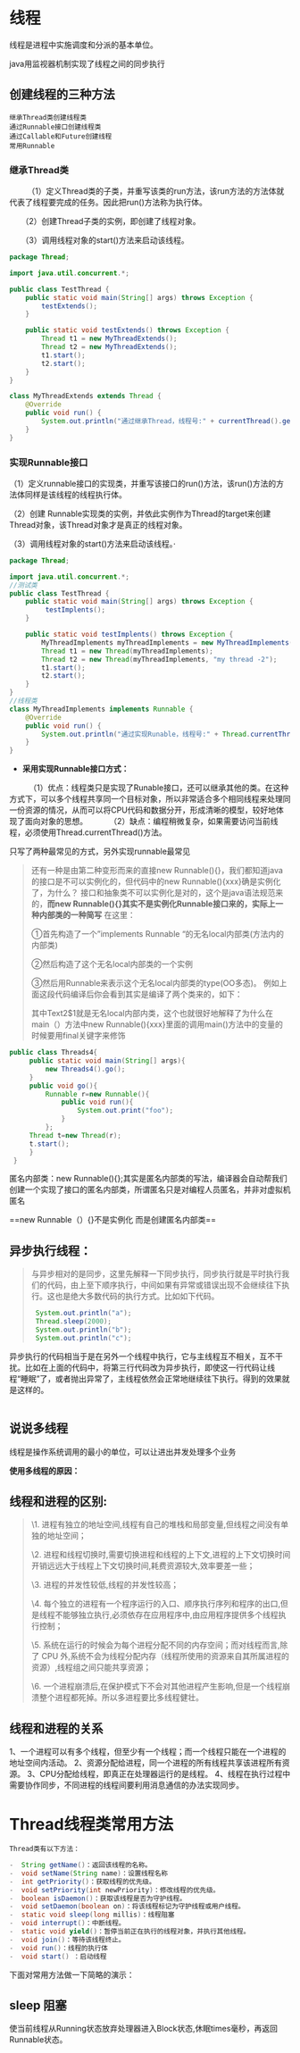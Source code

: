 # 线程

线程是进程中实施调度和分派的基本单位。

java用监视器机制实现了线程之间的同步执行

## 创建线程的三种方法

```
继承Thread类创建线程类
通过Runnable接口创建线程类
通过Callable和Future创建线程
常用Runnable
```

### **继承Thread类**

　　 （1）定义Thread类的子类，并重写该类的run方法，该run方法的方法体就代表了线程要完成的任务。因此把run()方法称为执行体。

　　（2）创建Thread子类的实例，即创建了线程对象。

　　（3）调用线程对象的start()方法来启动该线程。

```java
package Thread;

import java.util.concurrent.*;

public class TestThread {
    public static void main(String[] args) throws Exception {
        testExtends();
    }

    public static void testExtends() throws Exception {
        Thread t1 = new MyThreadExtends();
        Thread t2 = new MyThreadExtends();
        t1.start();
        t2.start();
    }
}

class MyThreadExtends extends Thread {
    @Override
    public void run() {
        System.out.println("通过继承Thread，线程号:" + currentThread().getName());
    }
}
```



### **实现Runnable接口**　

（1）定义runnable接口的实现类，并重写该接口的run()方法，该run()方法的方法体同样是该线程的线程执行体。 

（2）创建 Runnable实现类的实例，并依此实例作为Thread的target来创建Thread对象，该Thread对象才是真正的线程对象。 

（3）调用线程对象的start()方法来启动该线程。·

```java
package Thread;

import java.util.concurrent.*;
//测试类
public class TestThread {
    public static void main(String[] args) throws Exception {
         testImplents();
    }

    public static void testImplents() throws Exception {
        MyThreadImplements myThreadImplements = new MyThreadImplements();
        Thread t1 = new Thread(myThreadImplements);
        Thread t2 = new Thread(myThreadImplements, "my thread -2");
        t1.start();
        t2.start();
    }
}
//线程类
class MyThreadImplements implements Runnable {
    @Override
    public void run() {
        System.out.println("通过实现Runable，线程号:" + Thread.currentThread().getName());
    }
}
```

- **采用实现Runnable接口方式：**

　　　（1）优点：线程类只是实现了Runable接口，还可以继承其他的类。在这种方式下，可以多个线程共享同一个目标对象，所以非常适合多个相同线程来处理同一份资源的情况，从而可以将CPU代码和数据分开，形成清晰的模型，较好地体现了面向对象的思想。
　　　（2）缺点：编程稍微复杂，如果需要访问当前线程，必须使用Thread.currentThread()方法。





只写了两种最常见的方式，另外实现runnable最常见



> 还有一种是由第二种变形而来的直接new Runnable(){}，我们都知道java的接口是不可以实例化的，但代码中的new Runnable(){xxx}确是实例化了，为什么？ 接口和抽象类不可以实例化是对的，这个是java语法规范来的，**而new Runnable(){}其实不是实例化Runnable接口来的，实际上一种内部类的一种简写** 在这里： 
>
> ①首先构造了一个”implements Runnable “的无名local内部类(方法内的内部类) 
>
> ②然后构造了这个无名local内部类的一个实例 
>
> ③然后用Runnable来表示这个无名local内部类的type(OO多态)。 例如上面这段代码编译后你会看到其实是编译了两个类来的，如下： 
>
> 
>
> 其中Text2$1就是无名local内部内类，这个也就很好地解释了为什么在main（）方法中new Runnable(){xxx}里面的调用main()方法中的变量的时候要用final关键字来修饰

```java
public class Threads4{
     public static void main(String[] args){
         new Threads4().go();
     }
     public void go(){
         Runnable r=new Runnable(){
             public void run(){
                 System.out.print("foo");
             }
         };
     Thread t=new Thread(r);
     t.start();
     }
 } 
```



匿名内部类：new Runnable(){};其实是匿名内部类的写法，编译器会自动帮我们创建一个实现了接口的匿名内部类，所谓匿名只是对编程人员匿名，并非对虚拟机匿名    

==new Runnable（）{}不是实例化  而是创建匿名内部类==

## 异步执行线程：

> ​    与异步相对的是同步，这里先解释一下同步执行，同步执行就是平时执行我们的代码，由上至下顺序执行，中间如果有异常或错误出现不会继续往下执行。这也是绝大多数代码的执行方式。比如如下代码。
>
> ```java
>  System.out.println("a");
>  Thread.sleep(2000);
>  System.out.println("b");
>  System.out.println("c");
> ```

异步执行的代码相当于是在另外一个线程中执行，它与主线程互不相关，互不干扰。比如在上面的代码中，将第三行代码改为异步执行，即使这一行代码让线程“睡眠”了，或者抛出异常了，主线程依然会正常地继续往下执行。得到的效果就是这样的。

```css

```



## 说说多线程

线程是操作系统调用的最小的单位，可以让进出并发处理多个业务

**使用多线程的原因：**

## 线程和进程的区别:

>  \1. 进程有独立的地址空间,线程有自己的堆栈和局部变量,但线程之间没有单独的地址空间； 
>
>  \2. 进程和线程切换时,需要切换进程和线程的上下文,进程的上下文切换时间开销远远大于线程上下文切换时间,耗费资源较大,效率要差一些；
>
>  \3. 进程的并发性较低,线程的并发性较高；
>
>  \4. 每个独立的进程有一个程序运行的入口、顺序执行序列和程序的出口,但是线程不能够独立执行,必须依存在应用程序中,由应用程序提供多个线程执行控制；
>
>  \5. 系统在运行的时候会为每个进程分配不同的内存空间；而对线程而言,除了 CPU 外,系统不会为线程分配内存（线程所使用的资源来自其所属进程的资源）,线程组之间只能共享资源；
>
>  \6. 一个进程崩溃后,在保护模式下不会对其他进程产生影响,但是一个线程崩溃整个进程都死掉。所以多进程要比多线程健壮。

## 线程和进程的关系

1、一个进程可以有多个线程，但至少有一个线程；而一个线程只能在一个进程的地址空间内活动。
2、资源分配给进程，同一个进程的所有线程共享该进程所有资源。
3、CPU分配给线程，即真正在处理器运行的是线程。
4、线程在执行过程中需要协作同步，不同进程的线程间要利用消息通信的办法实现同步。

# Thread线程类常用方法

```java
Thread类有以下方法：

-  String getName()：返回该线程的名称。 
-  void setName(String name)：设置线程名称 
-  int getPriority()：获取线程的优先级。 
-  void setPriority(int newPriority)：修改线程的优先级。 
-  boolean isDaemon()：获取该线程是否为守护线程。 
-  void setDaemon(boolean on)：将该线程标记为守护线程或用户线程。 
-  static void sleep(long millis)：线程阻塞 
-  void interrupt()：中断线程。 
-  static void yield()：暂停当前正在执行的线程对象，并执行其他线程。 
-  void join()：等待该线程终止。 
-  void run()：线程的执行体 
-  void start() ：启动线程
```

下面对常用方法做一下简略的演示：

## sleep 阻塞

使当前线程从Running状态放弃处理器进入Block状态,休眠times毫秒，再返回Runnable状态。